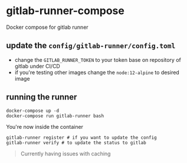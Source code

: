# gitlab-runner-compose
Docker compose for gitlab runner

## update the `config/gitlab-runner/config.toml`
- change the `GITLAB_RUNNER_TOKEN` to your token base on repository of gitlab under CI/CD
- if you're testing other images change the `node:12-alpine` to desired image

## running the runner
```
docker-compose up -d
docker-compose run gitlab-runner bash
```

You're now inside the container
```
gitlab-runner register # if you want to update the config
gitlab-runner verify # to update the status to gitlab
```


> Currently having issues with caching
